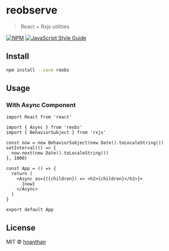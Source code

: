 # reobserve

> React + Rxjs utilities

[![NPM](https://img.shields.io/npm/v/reobserve.svg)](https://www.npmjs.com/package/reobs) [![JavaScript Style Guide](https://img.shields.io/badge/code_style-standard-brightgreen.svg)](https://standardjs.com)

## Install

```bash
npm install --save reobs
```

## Usage

### With **Async** Component

```tsx
import React from 'react'

import { Async } from 'reobs'
import { BehaviorSubject } from 'rxjs'

const now = new BehaviorSubject(new Date().toLocaleString())
setInterval(() => {
  now.next(new Date().toLocaleString())
}, 1000)

const App = () => {
  return (
    <Async as={({children}) => <h2>{children}</h2>}>
      {now}
    </Async>
  )
}

export default App

```

## License

MIT © [hoanthan](https://github.com/hoanthan)
